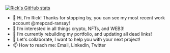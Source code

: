 [![Rick's GitHub stats](https://github-readme-stats.vercel.app/api?username=rickyricer&show_icons=true&theme=nightowl&hide=prs,issues)](https://github.com/rickyricer) 

- 👋 Hi, I’m Rick! Thanks for stopping by, you can see my most recent work account @mepcad-ransay!
- 👀 I’m interested in all things crypto, NFTs, and WEB3!
- 🌱 I’m currently rebuilding my portfolio, and updating all dead links! 
- 💞️ Let's collaborate, I want to help you with your next project! 
- 📫 How to reach me: Email, LinkedIn, Twitter

<!---
RickyRicer/RickyRicer is a ✨ special ✨ repository because its `README.md` (this file) appears on your GitHub profile.
You can click the Preview link to take a look at your changes.
--->
